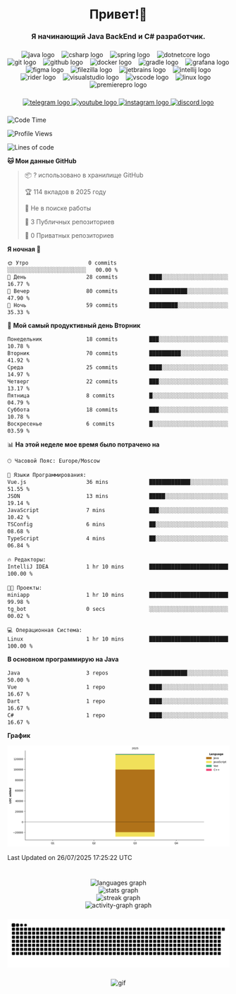 <h1 align="center">Привет!👋</h1>

###

<h3 align="center">Я начинающий Java BackEnd и C# разработчик.</h3>

###

<div align="center">
  <img src="https://cdn.jsdelivr.net/gh/devicons/devicon/icons/java/java-original.svg" height="54" alt="java logo"  />
  <img width="8" />
  <img src="https://cdn.jsdelivr.net/gh/devicons/devicon/icons/csharp/csharp-original.svg" height="54" alt="csharp logo"  />
  <img width="8" />
  <img src="https://cdn.jsdelivr.net/gh/devicons/devicon/icons/spring/spring-original.svg" height="54" alt="spring logo"  />
  <img width="8" />
  <img src="https://cdn.jsdelivr.net/gh/devicons/devicon/icons/dotnetcore/dotnetcore-original.svg" height="54" alt="dotnetcore logo"  />
  <img width="8" />
  <img src="https://cdn.jsdelivr.net/gh/devicons/devicon/icons/git/git-original.svg" height="54" alt="git logo"  />
  <img width="8" />
  <img src="https://cdn.jsdelivr.net/gh/devicons/devicon/icons/github/github-original.svg" height="54" alt="github logo"  />
  <img width="8" />
  <img src="https://cdn.jsdelivr.net/gh/devicons/devicon/icons/docker/docker-original.svg" height="54" alt="docker logo"  />
  <img width="8" />
  <img src="https://cdn.jsdelivr.net/gh/devicons/devicon/icons/gradle/gradle-original.svg" height="54" alt="gradle logo"  />
  <img width="8" />
  <img src="https://cdn.jsdelivr.net/gh/devicons/devicon/icons/grafana/grafana-original.svg" height="54" alt="grafana logo"  />
  <img width="8" />
  <img src="https://cdn.jsdelivr.net/gh/devicons/devicon/icons/figma/figma-original.svg" height="54" alt="figma logo"  />
  <img width="8" />
  <img src="https://cdn.jsdelivr.net/gh/devicons/devicon/icons/filezilla/filezilla-plain.svg" height="54" alt="filezilla logo"  />
  <img width="8" />
  <img src="https://cdn.jsdelivr.net/gh/devicons/devicon/icons/jetbrains/jetbrains-original.svg" height="54" alt="jetbrains logo"  />
  <img width="8" />
  <img src="https://cdn.jsdelivr.net/gh/devicons/devicon/icons/intellij/intellij-original.svg" height="54" alt="intellij logo"  />
  <img width="8" />
  <img src="https://cdn.jsdelivr.net/gh/devicons/devicon/icons/rider/rider-original.svg" height="54" alt="rider logo"  />
  <img width="8" />
  <img src="https://cdn.jsdelivr.net/gh/devicons/devicon/icons/visualstudio/visualstudio-plain.svg" height="54" alt="visualstudio logo"  />
  <img width="8" />
  <img src="https://cdn.jsdelivr.net/gh/devicons/devicon/icons/vscode/vscode-original.svg" height="54" alt="vscode logo"  />
  <img width="8" />
  <img src="https://cdn.jsdelivr.net/gh/devicons/devicon/icons/linux/linux-original.svg" height="54" alt="linux logo"  />
  <img width="8" />
  <img src="https://cdn.jsdelivr.net/gh/devicons/devicon/icons/premierepro/premierepro-plain.svg" height="54" alt="premierepro logo"  />
</div>

###

<div align="center">
  <a href="t.me/son_of_dev228" target="_blank">
    <img src="https://img.shields.io/static/v1?message=Telegram&logo=telegram&label=&color=2CA5E0&logoColor=white&labelColor=&style=for-the-badge" height="25" alt="telegram logo"  />
  </a>
  <a href="https://www.youtube.com/@marensovich228" target="_blank">
    <img src="https://img.shields.io/static/v1?message=Youtube&logo=youtube&label=&color=FF0000&logoColor=white&labelColor=&style=for-the-badge" height="25" alt="youtube logo"  />
  </a>
  <a href="https://www.instagram.com/marensovich" target="_blank">
    <img src="https://img.shields.io/static/v1?message=Instagram&logo=instagram&label=&color=E4405F&logoColor=white&labelColor=&style=for-the-badge" height="25" alt="instagram logo"  />
  </a>
  <a href="https://discord.com/users/869841500127789066" target="_blank">
    <img src="https://img.shields.io/static/v1?message=Discord&logo=discord&label=&color=7289DA&logoColor=white&labelColor=&style=for-the-badge" height="25" alt="discord logo"  />
  </a>
</div>

###


<!--START_SECTION:waka-->
![Code Time](http://img.shields.io/badge/Code%20Time-52%20hrs%2018%20mins-blue)

![Profile Views](http://img.shields.io/badge/%D0%9F%D1%80%D0%BE%D1%81%D0%BC%D0%BE%D1%82%D1%80%D0%BE%D0%B2%20%D0%BF%D1%80%D0%BE%D1%84%D0%B8%D0%BB%D1%8F-254-blue)

![Lines of code](https://img.shields.io/badge/%D0%A1%20Hello%20World%20%D0%BC%D0%BD%D0%BE%D1%8E%20%D0%B1%D1%8B%D0%BB%D0%BE%20%D0%BD%D0%B0%D0%BF%D0%B8%D1%81%D0%B0%D0%BD%D0%BE-31.4%20thousand%20%D1%81%D1%82%D1%80%D0%BE%D1%87%D0%B5%D0%BA%20%D0%BA%D0%BE%D0%B4%D0%B0-blue)

**🐱 Мои данные GitHub** 

> 📦 ? использовано в хранилище GitHub 
 > 
> 🏆 114 вкладов в 2025 году
 > 
> 🚫 Не в поиске работы
 > 
> 📜 3 Публичных репозиториев 
 > 
> 🔑 0 Приватных репозиториев 
 > 
**Я ночная 🦉** 

```text
🌞 Утро                   0 commits           ░░░░░░░░░░░░░░░░░░░░░░░░░   00.00 % 
🌆 День                   28 commits          ████░░░░░░░░░░░░░░░░░░░░░   16.77 % 
🌃 Вечер                  80 commits          ████████████░░░░░░░░░░░░░   47.90 % 
🌙 Ночь                   59 commits          █████████░░░░░░░░░░░░░░░░   35.33 % 
```
📅 **Мой самый продуктивный день Вторник** 

```text
Понедельник              18 commits          ███░░░░░░░░░░░░░░░░░░░░░░   10.78 % 
Вторник                  70 commits          ██████████░░░░░░░░░░░░░░░   41.92 % 
Среда                    25 commits          ████░░░░░░░░░░░░░░░░░░░░░   14.97 % 
Четверг                  22 commits          ███░░░░░░░░░░░░░░░░░░░░░░   13.17 % 
Пятница                  8 commits           █░░░░░░░░░░░░░░░░░░░░░░░░   04.79 % 
Суббота                  18 commits          ███░░░░░░░░░░░░░░░░░░░░░░   10.78 % 
Воскресенье              6 commits           █░░░░░░░░░░░░░░░░░░░░░░░░   03.59 % 
```


📊 **На этой неделе мое время было потрачено на** 

```text
🕑︎ Часовой Пояс: Europe/Moscow

💬 Языки Программирования: 
Vue.js                   36 mins             █████████████░░░░░░░░░░░░   51.55 % 
JSON                     13 mins             █████░░░░░░░░░░░░░░░░░░░░   19.14 % 
JavaScript               7 mins              ███░░░░░░░░░░░░░░░░░░░░░░   10.42 % 
TSConfig                 6 mins              ██░░░░░░░░░░░░░░░░░░░░░░░   08.68 % 
TypeScript               4 mins              ██░░░░░░░░░░░░░░░░░░░░░░░   06.84 % 

🔥 Редакторы: 
IntelliJ IDEA            1 hr 10 mins        █████████████████████████   100.00 % 

🐱‍💻 Проекты: 
miniapp                  1 hr 10 mins        █████████████████████████   99.98 % 
tg_bot                   0 secs              ░░░░░░░░░░░░░░░░░░░░░░░░░   00.02 % 

💻 Операционная Система: 
Linux                    1 hr 10 mins        █████████████████████████   100.00 % 
```

**В основном программирую на Java** 

```text
Java                     3 repos             ████████████░░░░░░░░░░░░░   50.00 % 
Vue                      1 repo              ████░░░░░░░░░░░░░░░░░░░░░   16.67 % 
Dart                     1 repo              ████░░░░░░░░░░░░░░░░░░░░░   16.67 % 
C#                       1 repo              ████░░░░░░░░░░░░░░░░░░░░░   16.67 % 
```



**График**

![Lines of Code chart](https://raw.githubusercontent.com/marensovich/marensovich/main/assets/bar_graph.png)


 Last Updated on 26/07/2025 17:25:22 UTC
<!--END_SECTION:waka-->


###

<br clear="both">

<div align="center">
  <img src="https://github-readme-stats.vercel.app/api/top-langs?username=marensovich&locale=en&hide_title=false&layout=compact&card_width=320&langs_count=15&theme=react&hide_border=false&order=2" height="200" alt="languages graph" /> <br>
  <img src="https://github-readme-stats.vercel.app/api?username=marensovich&hide_title=false&hide_rank=false&show_icons=true&include_all_commits=true&count_private=true&disable_animations=false&theme=react&locale=en&hide_border=false&order=1" height="150" alt="stats graph" /> <br>
  <img src="https://streak-stats.demolab.com?user=marensovich&locale=en&mode=daily&theme=react&hide_border=false&border_radius=5&order=3" height="150" alt="streak graph" /> <br>
  <img src="https://github-readme-activity-graph.vercel.app/graph?username=marensovich&radius=16&theme=react&area=true&order=5&hide_border=false&hide_title=false" height="300" alt="activity-graph graph"  />
</div>

###


<div align="center">
  <picture>
    <source media="(prefers-color-scheme: dark)" srcset="https://raw.githubusercontent.com/marensovich/marensovich/output/github-contribution-grid-snake-dark.svg">
    <source media="(prefers-color-scheme: light)" srcset="https://raw.githubusercontent.com/marensovich/marensovich/output/github-contribution-grid-snake.svg">
    <img alt="github contribution grid snake animation" src="https://raw.githubusercontent.com/marensovich/marensovich/output/github-contribution-grid-snake.svg">
</picture>    
</div>

###

<div align="center">
  <img src="https://github.com/marensovich/About/blob/main/ISLEOFMANTT_1.gif" alt="gif"  />
</div>


###
